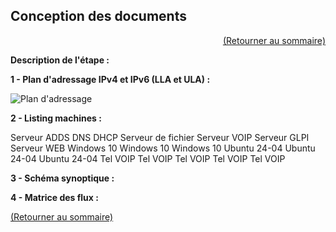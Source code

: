 ## Conception des documents
<p align="right"><a href="README.md">(Retourner au sommaire)</a></p>

**Description de l'étape :**  

**1 - Plan d'adressage IPv4 et IPv6 (LLA et ULA) :**

![Plan d'adressage](https://github.com/user-attachments/assets/9254436c-56b7-404c-b53d-029c0e7abc38)

**2 - Listing machines :**

Serveur ADDS DNS DHCP
Serveur de fichier
Serveur VOIP
Serveur GLPI
Serveur WEB
Windows 10
Windows 10
Windows 10
Ubuntu 24-04
Ubuntu 24-04
Ubuntu 24-04
Tel VOIP
Tel VOIP
Tel VOIP
Tel VOIP
Tel VOIP

**3 - Schéma synoptique :**






**4 - Matrice des flux :**


<a href="README.md">(Retourner au sommaire)</a>
